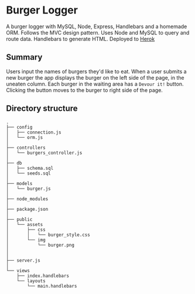 # Burger Logger

A burger logger with MySQL, Node, Express, Handlebars and a homemade ORM. Follows the MVC design pattern. Uses Node and MySQL to query and route data. Handlebars to generate HTML. Deployed to [Herok](https://salty-brook-26994.herokuapp.com/)

## Summary 

Users input the names of burgers they'd like to eat.  When a user submits a new burger the app displays the burger on the left side of the page, in the uneaten column. Each burger in the waiting area has a `Devour it!` button. Clicking the button moves to the burger to right side of the page.

## Directory structure

```
.
├── config
│   ├── connection.js
│   └── orm.js
│ 
├── controllers
│   └── burgers_controller.js
│
├── db
│   ├── schema.sql
│   └── seeds.sql
│
├── models
│   └── burger.js
│ 
├── node_modules
│ 
├── package.json
│
├── public
│   └── assets
│       ├── css
│       │   └── burger_style.css
│       └── img
│           └── burger.png
│   
│
├── server.js
│
└── views
    ├── index.handlebars
    └── layouts
        └── main.handlebars
```